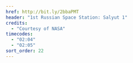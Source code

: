 ```yaml
---
href: http://bit.ly/2bbaPMT
header: "1st Russian Space Station: Salyut 1"
credits:
  - "Courtesy of NASA"
timecodes:
  - "02:04"
  - "02:05"
sort_order: 22
---
```

